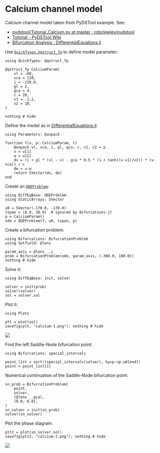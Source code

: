 # Calcium channel model

Calcium channel model taken from PyDSTool example.  See:

* [pydstool/Tutorial_Calcium.py at master · robclewley/pydstool](https://github.com/robclewley/pydstool/blob/master/examples/Tutorial_Calcium.py)
* [Tutorial - PyDSTool Wiki](http://www2.gsu.edu/~matrhc/Tutorial.html)
* [Bifurcation Analysis · DifferentialEquations.jl](http://docs.juliadiffeq.org/latest/analysis/bifurcation.html)

Use
[`QuickTypes.@qstruct_fp`](https://github.com/cstjean/QuickTypes.jl)
to define model parameter:

```@example calcium
using QuickTypes: @qstruct_fp

@qstruct_fp CalciumParam(
    vl = -60,
    vca = 120,
    i = -220.0,
    gl = 2,
    gca = 4,
    c = 20,
    v1 = -1.2,
    v2 = 18,
)

nothing # hide
```

Define the model as in
[DifferentialEquations.jl](http://docs.juliadiffeq.org/latest/tutorials/ode_example.html):

```@example calcium
using Parameters: @unpack

function f(u, p::CalciumParam, t)
    @unpack vl, vca, i, gl, gca, c, v1, v2 = p
    v = u[1]
    w = u[2]
    dv = (i + gl * (vl - v) - gca * 0.5 * (1 + tanh((v-v1)/v2)) * (v-vca)) / c
    dw = v-w
    return SVector(dv, dw)
end
```

Create an
[`ODEProblem`](http://docs.juliadiffeq.org/latest/tutorials/ode_example.html):

```@example calcium
using DiffEqBase: ODEProblem
using StaticArrays: SVector

u0 = SVector(-170.0, -170.0)
tspan = (0.0, 30.0)  # ignored by Bifurcations.jl
p = CalciumParam()
ode = ODEProblem(f, u0, tspan, p)
```

Create a bifurcation problem:

```@example calcium
using Bifurcations: BifurcationProblem
using Setfield: @lens

param_axis = @lens _.i
prob = BifurcationProblem(ode, param_axis, (-300.0, 100.0))
nothing # hide
```

Solve it:

```@example calcium
using DiffEqBase: init, solve!

solver = init(prob)
solve!(solver)
sol = solver.sol
```

Plot it:

```@example calcium
using Plots

plt = plot(sol)
savefig(plt, "calcium-1.png"); nothing # hide
```

![](calcium-1.png)

Find the left Saddle-Node bifurcation point:

```@example calcium
using Bifurcations: special_intervals

point_list = sort!(special_intervals(solver), by=p->p.u0[end])
point = point_list[1]
```

Numerical continuation of the Saddle-Node bifurcation point:

```@example calcium
sn_prob = BifurcationProblem(
    point,
    solver,
    (@lens _.gca),
    (0.0, 8.0),
)
sn_solver = init(sn_prob)
solve!(sn_solver)
```

Plot the phase diagram:

```@example calcium
plt2 = plot(sn_solver.sol)
savefig(plt2, "calcium-2.png"); nothing # hide
```

![](calcium-2.png)



